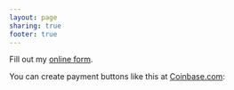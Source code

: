 ```yaml
---
layout: page
sharing: true
footer: true
---
```


<div id="wufoo-z7x4a9">
Fill out my <a href="http://barmstrong.wufoo.com/forms/z7x4a9">online form</a>.
</div>
<script type="text/javascript">var z7x4a9;(function(d, t) {
var s = d.createElement(t), options = {
'userName':'barmstrong', 
'formHash':'z7x4a9', 
'autoResize':true,
'height':'437',
'async':true,
'header':'show'};
s.src = ('https:' == d.location.protocol ? 'https://' : 'http://') + 'wufoo.com/scripts/embed/form.js';
s.onload = s.onreadystatechange = function() {
var rs = this.readyState; if (rs) if (rs != 'complete') if (rs != 'loaded') return;
try { z7x4a9 = new WufooForm();z7x4a9.initialize(options);z7x4a9.display(); } catch (e) {}}
var scr = d.getElementsByTagName(t)[0], par = scr.parentNode; par.insertBefore(s, scr);
})(document, 'script');</script>



You can create payment buttons like this at <a href="https://coinbase.com">Coinbase.com</a>:<br>
<div class="coinbase-button" data-code="2cd5aec776f0ba981494920750be7a27"></div><script src="https://coinbase.com/assets/button.js" type="text/javascript"></script>